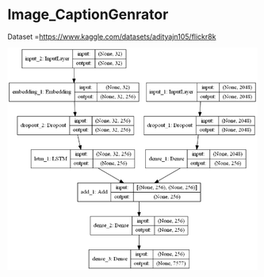 # Image_CaptionGenrator

Dataset =https://www.kaggle.com/datasets/adityajn105/flickr8k

<img src ="https://github.com/Basit-Ansaari/Image_CaptionGenrator/blob/main/model.png">
